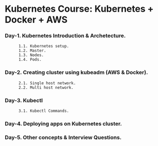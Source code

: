 # Kubernetes Course: Kubernetes + Docker + AWS 

### Day-1. Kubernetes Introduction & Archetecture.

          1.1. Kubernetes setup.
          1.2. Master.
          1.3. Nodes.
          1.4. Pods.

### Day-2. Creating cluster using kubeadm (AWS & Docker).
        
          2.1. Single host network.
          2.2. Multi host network.

### Day-3. Kubectl

          3.1. Kubectl Commands.
          
### Day-4. Deploying apps on Kubernetes cluster.

### Day-5. Other concepts & Interview Questions.
